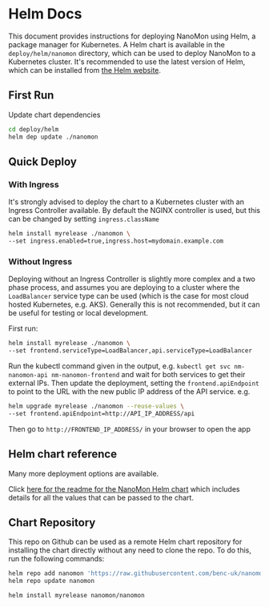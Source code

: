 # Helm Docs

This document provides instructions for deploying NanoMon using Helm, a package manager for Kubernetes. A Helm chart is available in the `deploy/helm/nanomon` directory, which can be used to deploy NanoMon to a Kubernetes cluster. It's recommended to use the latest version of Helm, which can be installed from [the Helm website](https://helm.sh/docs/intro/install/).

## First Run

Update chart dependencies

```bash
cd deploy/helm
helm dep update ./nanomon
```

## Quick Deploy

### With Ingress

It's strongly advised to deploy the chart to a Kubernetes cluster with an Ingress Controller available. By default the NGINX controller is used, but this can be changed by setting `ingress.className`

```bash
helm install myrelease ./nanomon \
--set ingress.enabled=true,ingress.host=mydomain.example.com
```

### Without Ingress

Deploying without an Ingress Controller is slightly more complex and a two phase process, and assumes you are deploying to a cluster where the `LoadBalancer` service type can be used (which is the case for most cloud hosted Kubernetes, e.g. AKS). Generally this is not recommended, but it can be useful for testing or local development.

First run:

```bash
helm install myrelease ./nanomon \
--set frontend.serviceType=LoadBalancer,api.serviceType=LoadBalancer
```

Run the kubectl command given in the output, e.g. `kubectl get svc nm-nanomon-api nm-nanomon-frontend` and wait for both services to get their external IPs. Then update the deployment, setting the `frontend.apiEndpoint` to point to the URL with the new public IP address of the API service. e.g.

```bash
helm upgrade myrelease ./nanomon --reuse-values \
--set frontend.apiEndpoint=http://API_IP_ADDRESS/api
```

Then go to `http://FRONTEND_IP_ADDRESS/` in your browser to open the app

## Helm chart reference

Many more deployment options are available.

Click [here for the readme for the NanoMon Helm chart](./nanomon/) which includes details for all the values that can be passed to the chart.

## Chart Repository

This repo on Github can be used as a remote Helm chart repository for installing the chart directly without any need to clone the repo.
To do this, run the following commands:

```bash
helm repo add nanomon 'https://raw.githubusercontent.com/benc-uk/nanomon/main/deploy/helm'
helm repo update nanomon

helm install myrelease nanomon/nanomon
```
